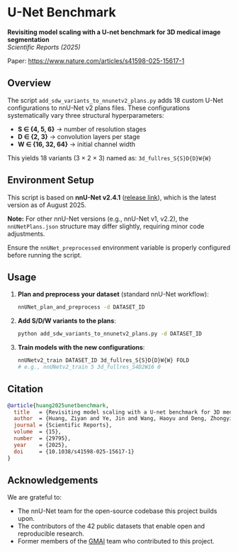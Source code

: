 # U-Net Benchmark

**Revisiting model scaling with a U-net benchmark for 3D medical image segmentation**  
*Scientific Reports (2025)*

Paper: https://www.nature.com/articles/s41598-025-15617-1

## Overview

The script `add_sdw_variants_to_nnunetv2_plans.py` adds 18 custom U-Net configurations to nnU-Net v2 plans files. These configurations systematically vary three structural hyperparameters:

- **S ∈ {4, 5, 6}** → number of resolution stages
- **D ∈ {2, 3}** → convolution layers per stage  
- **W ∈ {16, 32, 64}** → initial channel width

This yields 18 variants (3 × 2 × 3) named as: `3d_fullres_S{S}D{D}W{W}`

## Environment Setup

This script is based on **nnU-Net v2.4.1** ([release link](https://github.com/MIC-DKFZ/nnUNet/releases/tag/v2.4.1)), which is the latest version as of August 2025.

**Note:** For other nnU-Net versions (e.g., nnU-Net v1, v2.2), the `nnUNetPlans.json` structure may differ slightly, requiring minor code adjustments.

Ensure the `nnUNet_preprocessed` environment variable is properly configured before running the script.

## Usage

1. **Plan and preprocess your dataset** (standard nnU-Net workflow):
   ```bash
   nnUNet_plan_and_preprocess -d DATASET_ID
   ```

2. **Add S/D/W variants to the plans**:
   ```bash
   python add_sdw_variants_to_nnunetv2_plans.py -d DATASET_ID
   ```

3. **Train models with the new configurations**:
   ```bash
   nnUNetv2_train DATASET_ID 3d_fullres_S{S}D{D}W{W} FOLD
   # e.g., nnUNetv2_train 5 3d_fullres_S4D2W16 0
   ```



## Citation

```bibtex
@article{huang2025unetbenchmark,
  title   = {Revisiting model scaling with a U-net benchmark for 3D medical image segmentation},
  author  = {Huang, Ziyan and Ye, Jin and Wang, Haoyu and Deng, Zhongying and Yang, Zhikai and Su, Yanzhou and Liu, Jie and Li, Tianbin and Gu, Yun and Zhang, Shaoting and Qiao, Yu and Gu, Lixu and He, Junjun},
  journal = {Scientific Reports},
  volume  = {15},
  number  = {29795},
  year    = {2025},
  doi     = {10.1038/s41598-025-15617-1}
}
```

## Acknowledgements

We are grateful to:
- The nnU-Net team for the open-source codebase this project builds upon.
- The contributors of the 42 public datasets that enable open and reproducible research.
- Former members of the [GMAI](https://github.com/uni-medical) team who contributed to this project.


